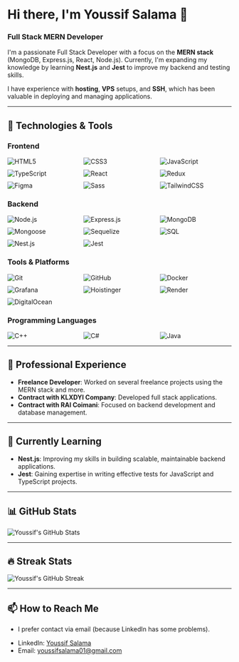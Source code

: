 # Hi there, I'm Youssif Salama 👋

### Full Stack MERN Developer

I'm a passionate Full Stack Developer with a focus on the **MERN stack** (MongoDB, Express.js, React, Node.js). Currently, I'm expanding my knowledge by learning **Nest.js** and **Jest** to improve my backend and testing skills.

I have experience with **hosting**, **VPS** setups, and **SSH**, which has been valuable in deploying and managing applications.

---

## 🔧 Technologies & Tools

### Frontend
<div style="display: grid; grid-template-columns: repeat(auto-fit, minmax(120px, 1fr)); gap: 10px;">
  <img src="https://img.shields.io/badge/HTML5-orange?style=for-the-badge&logo=html5&logoColor=white" alt="HTML5" style="max-width: 100%; height: auto;">
  <img src="https://img.shields.io/badge/CSS3-blue?style=for-the-badge&logo=css3&logoColor=white" alt="CSS3" style="max-width: 100%; height: auto;">
  <img src="https://img.shields.io/badge/JavaScript-yellow?style=for-the-badge&logo=javascript&logoColor=white" alt="JavaScript" style="max-width: 100%; height: auto;">
  <img src="https://img.shields.io/badge/TypeScript-007ACC?style=for-the-badge&logo=typescript&logoColor=white" alt="TypeScript" style="max-width: 100%; height: auto;">
  <img src="https://img.shields.io/badge/React-61DAFB?style=for-the-badge&logo=react&logoColor=white" alt="React" style="max-width: 100%; height: auto;">
  <img src="https://img.shields.io/badge/Redux-764ABC?style=for-the-badge&logo=redux&logoColor=white" alt="Redux" style="max-width: 100%; height: auto;">
  <img src="https://img.shields.io/badge/Figma-FF7262?style=for-the-badge&logo=figma&logoColor=white" alt="Figma" style="max-width: 100%; height: auto;">
  <img src="https://img.shields.io/badge/Sass-CC6699?style=for-the-badge&logo=sass&logoColor=white" alt="Sass" style="max-width: 100%; height: auto;">
  <img src="https://img.shields.io/badge/TailwindCSS-38B2AC?style=for-the-badge&logo=tailwind-css&logoColor=white" alt="TailwindCSS" style="max-width: 100%; height: auto;">
</div>

### Backend
<div style="display: grid; grid-template-columns: repeat(auto-fit, minmax(120px, 1fr)); gap: 10px;">
  <img src="https://img.shields.io/badge/Node.js-339933?style=for-the-badge&logo=node-dot-js&logoColor=white" alt="Node.js" style="max-width: 100%; height: auto;">
  <img src="https://img.shields.io/badge/Express.js-000000?style=for-the-badge&logo=express&logoColor=white" alt="Express.js" style="max-width: 100%; height: auto;">
  <img src="https://img.shields.io/badge/MongoDB-47A248?style=for-the-badge&logo=mongodb&logoColor=white" alt="MongoDB" style="max-width: 100%; height: auto;">
  <img src="https://img.shields.io/badge/Mongoose-880000?style=for-the-badge&logo=mongoose&logoColor=white" alt="Mongoose" style="max-width: 100%; height: auto;">
  <img src="https://img.shields.io/badge/Sequelize-52B0E7?style=for-the-badge&logo=sequelize&logoColor=white" alt="Sequelize" style="max-width: 100%; height: auto;">
  <img src="https://img.shields.io/badge/SQL-003B57?style=for-the-badge&logo=postgresql&logoColor=white" alt="SQL" style="max-width: 100%; height: auto;">
  <img src="https://img.shields.io/badge/Nest.js-E0234E?style=for-the-badge&logo=nestjs&logoColor=white" alt="Nest.js" style="max-width: 100%; height: auto;">
  <img src="https://img.shields.io/badge/Jest-C21325?style=for-the-badge&logo=jest&logoColor=white" alt="Jest" style="max-width: 100%; height: auto;">
</div>

### Tools & Platforms
<div style="display: grid; grid-template-columns: repeat(auto-fit, minmax(120px, 1fr)); gap: 10px;">
  <img src="https://img.shields.io/badge/Git-F05032?style=for-the-badge&logo=git&logoColor=white" alt="Git" style="max-width: 100%; height: auto;">
  <img src="https://img.shields.io/badge/GitHub-181717?style=for-the-badge&logo=github&logoColor=white" alt="GitHub" style="max-width: 100%; height: auto;">
  <img src="https://img.shields.io/badge/Docker-2496ED?style=for-the-badge&logo=docker&logoColor=white" alt="Docker" style="max-width: 100%; height: auto;">
  <img src="https://img.shields.io/badge/Grafana-F46800?style=for-the-badge&logo=grafana&logoColor=white" alt="Grafana" style="max-width: 100%; height: auto;">
  <img src="https://img.shields.io/badge/Hoistinger-FF8C00?style=for-the-badge&logo=hoistinger&logoColor=white" alt="Hoistinger" style="max-width: 100%; height: auto;">
  <img src="https://img.shields.io/badge/Render-4D1F2A?style=for-the-badge&logo=render&logoColor=white" alt="Render" style="max-width: 100%; height: auto;">
  <img src="https://img.shields.io/badge/DigitalOcean-0080FF?style=for-the-badge&logo=digitalocean&logoColor=white" alt="DigitalOcean" style="max-width: 100%; height: auto;">
</div>

### Programming Languages
<div style="display: grid; grid-template-columns: repeat(auto-fit, minmax(120px, 1fr)); gap: 10px;">
  <img src="https://img.shields.io/badge/C++-00599C?style=for-the-badge&logo=c%2b%2b&logoColor=white" alt="C++" style="max-width: 100%; height: auto;">
  <img src="https://img.shields.io/badge/C%23-239120?style=for-the-badge&logo=c-sharp&logoColor=white" alt="C#" style="max-width: 100%; height: auto;">
  <img src="https://img.shields.io/badge/Java-007396?style=for-the-badge&logo=java&logoColor=white" alt="Java" style="max-width: 100%; height: auto;">
</div>

---

## 💼 Professional Experience
- **Freelance Developer**: Worked on several freelance projects using the MERN stack and more.
- **Contract with KLXDYI Company**: Developed full stack applications.
- **Contract with RAI Coimani**: Focused on backend development and database management.

---

## 📖 Currently Learning
- **Nest.js**: Improving my skills in building scalable, maintainable backend applications.
- **Jest**: Gaining expertise in writing effective tests for JavaScript and TypeScript projects.

---

## 📊 GitHub Stats
![Youssif's GitHub Stats](https://github-readme-stats.vercel.app/api?username=Youssif-Salama&show_icons=true&theme=radical)

---

## 🔥 Streak Stats
![Youssif's GitHub Streak](https://streak-stats.demolab.com?user=Youssif-Salama&theme=radical)

---

## 📫 How to Reach Me
* I prefer contact via email (because LinkedIn has some problems).
- LinkedIn: [Youssif Salama](https://www.linkedin.com/in/youssif-salama-039506244/)
- Email: [youssifsalama01@gmail.com](mailto:youssifsalama01@gmail.com)
